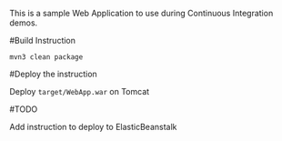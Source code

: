 This is a sample Web Application to use during Continuous Integration demos.

#Build Instruction

```
mvn3 clean package
```



#Deploy the instruction

Deploy ```target/WebApp.war``` on Tomcat
 
#TODO
 
Add instruction to deploy to ElasticBeanstalk
